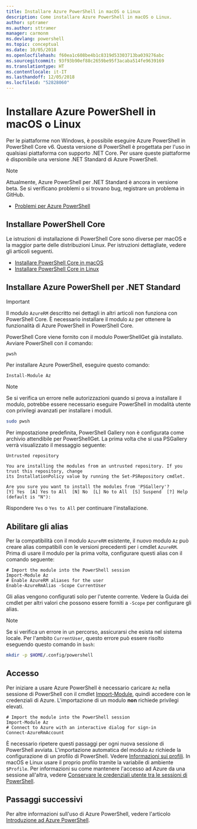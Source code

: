 ```yaml
---
title: Installare Azure PowerShell in macOS o Linux
description: Come installare Azure PowerShell in macOS o Linux.
author: sptramer
ms.author: sttramer
manager: carmonm
ms.devlang: powershell
ms.topic: conceptual
ms.date: 10/05/2018
ms.openlocfilehash: f60ea1c608be4b1c8319d53303713ba039276abc
ms.sourcegitcommit: 93f93b90ef88c2659be95f3acaba514fe9639169
ms.translationtype: HT
ms.contentlocale: it-IT
ms.lasthandoff: 12/05/2018
ms.locfileid: "52828060"
---
```

# <a name="install-azure-powershell-on-macos-or-linux"></a>Installare Azure PowerShell in macOS o Linux

Per le piattaforme non Windows, è possibile eseguire Azure PowerShell in PowerShell Core v6. Questa versione di PowerShell è progettata per l'uso in qualsiasi piattaforma con supporto .NET Core. Per usare queste piattaforme è disponibile una versione .NET Standard di Azure PowerShell.

> [!NOTE]
> Attualmente, Azure PowerShell per .NET Standard è ancora in versione beta.
> Se si verificano problemi o si trovano bug, registrare un problema in GitHub.
>
> * [Problemi per Azure PowerShell](https://github.com/azure/azure-docs-powershell/issues)

## <a name="install-powershell-core"></a>Installare PowerShell Core

Le istruzioni di installazione di PowerShell Core sono diverse per macOS e la maggior parte delle distribuzioni Linux.
Per istruzioni dettagliate, vedere gli articoli seguenti.

* [Installare PowerShell Core in macOS](/powershell/scripting/setup/installing-powershell-core-on-macos)
* [Installare PowerShell Core in Linux](/powershell/scripting/setup/installing-powershell-core-on-linux)

## <a name="install-azure-powershell-for-net-standard"></a>Installare Azure PowerShell per .NET Standard

> [!IMPORTANT]
> Il modulo `AzureRM` descritto nei dettagli in altri articoli non funziona con PowerShell Core.
> È necessario installare il modulo `Az` per ottenere la funzionalità di Azure PowerShell in PowerShell Core.

PowerShell Core viene fornito con il modulo PowerShellGet già installato. Avviare PowerShell con il comando:

```bash
pwsh
```

Per installare Azure PowerShell, eseguire questo comando:

```powershell-interactive
Install-Module Az
```

> [!NOTE]
> Se si verifica un errore nelle autorizzazioni quando si prova a installare il modulo, potrebbe essere necessario eseguire PowerShell in modalità utente con privilegi avanzati per installare i moduli.
>
> ```bash
> sudo pwsh
> ```

Per impostazione predefinita, PowerShell Gallery non è configurata come archivio attendibile per PowerShellGet. La prima volta che si usa PSGallery verrà visualizzato il messaggio seguente:

```output
Untrusted repository

You are installing the modules from an untrusted repository. If you trust this repository, change
its InstallationPolicy value by running the Set-PSRepository cmdlet.

Are you sure you want to install the modules from 'PSGallery'?
[Y] Yes  [A] Yes to All  [N] No  [L] No to All  [S] Suspend  [?] Help (default is "N"):
```

Rispondere `Yes` o `Yes to All` per continuare l'installazione.

## <a name="enable-aliases"></a>Abilitare gli alias

Per la compatibilità con il modulo `AzureRM` esistente, il nuovo modulo `Az` può creare alias compatibili con le versioni precedenti per i cmdlet `AzureRM`. Prima di usare il modulo per la prima volta, configurare questi alias con il comando seguente:

```powershell-interactive
# Import the module into the PowerShell session
Import-Module Az
# Enable AzureRM aliases for the user
Enable-AzureRmAlias -Scope CurrentUser
```

Gli alias vengono configurati solo per l'utente corrente. Vedere la Guida dei cmdlet per altri valori che possono essere forniti a `-Scope` per configurare gli alias.

> [!NOTE]
> Se si verifica un errore in un percorso, assicurarsi che esista nel sistema locale. Per l'ambito `CurrentUser`, questo errore può essere risolto eseguendo questo comando in `bash`:
>
> ```bash
> mkdir -p $HOME/.config/powershell
> ```

## <a name="sign-in"></a>Accesso

Per iniziare a usare Azure PowerShell è necessario caricare `Az` nella sessione di PowerShell con il cmdlet [Import-Module](/powershell/module/Microsoft.PowerShell.Core/Import-Module), quindi accedere con le credenziali di Azure. L'importazione di un modulo __non__ richiede privilegi elevati.

```powershell-interactive
# Import the module into the PowerShell session
Import-Module Az
# Connect to Azure with an interactive dialog for sign-in
Connect-AzureRmAccount
```

È necessario ripetere questi passaggi per ogni nuova sessione di PowerShell avviata. L'importazione automatica del modulo `Az` richiede la configurazione di un profilo di PowerShell. Vedere [Informazioni sui profili](/powershell/module/microsoft.powershell.core/about/about_profiles).
In macOS e Linux usare il proprio profilo tramite la variabile di ambiente `$Profile`. Per informazioni su come mantenere l'accesso ad Azure da una sessione all'altra, vedere [Conservare le credenziali utente tra le sessioni di PowerShell](context-persistence.md).

## <a name="next-steps"></a>Passaggi successivi

Per altre informazioni sull'uso di Azure PowerShell, vedere l'articolo [Introduzione ad Azure PowerShell](get-started-azureps.md).
